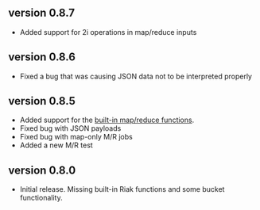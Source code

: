 ## version 0.8.7

- Added support for 2i operations in map/reduce inputs

## version 0.8.6

- Fixed a bug that was causing JSON data not to be interpreted properly

## version 0.8.5

- Added support for the [built-in map/reduce functions](https://github.com/basho/riak_kv/blob/master/priv/mapred_builtins.js).
- Fixed bug with JSON payloads
- Fixed bug with map-only M/R jobs
- Added a new M/R test

## version 0.8.0

- Initial release. Missing built-in Riak functions and some bucket functionality.